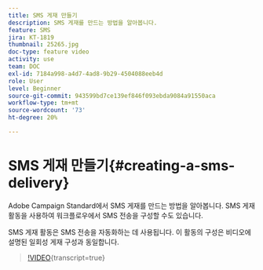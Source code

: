 ```yaml
---
title: SMS 게재 만들기
description: SMS 게재를 만드는 방법을 알아봅니다.
feature: SMS
jira: KT-1819
thumbnail: 25265.jpg
doc-type: feature video
activity: use
team: DOC
exl-id: 7184a998-a4d7-4ad8-9b29-4504088eeb4d
role: User
level: Beginner
source-git-commit: 943599bd7ce139ef846f093ebda9084a91550aca
workflow-type: tm+mt
source-wordcount: '73'
ht-degree: 20%

---
```


# SMS 게재 만들기{#creating-a-sms-delivery}

Adobe Campaign Standard에서 SMS 게재를 만드는 방법을 알아봅니다. SMS 게재 활동을 사용하여 워크플로우에서 SMS 전송을 구성할 수도 있습니다.

SMS 게재 활동은 SMS 전송을 자동화하는 데 사용됩니다. 이 활동의 구성은 비디오에 설명된 일회성 게재 구성과 동일합니다.

>[!VIDEO](https://video.tv.adobe.com/v/25265/?learn=on){transcript=true}
